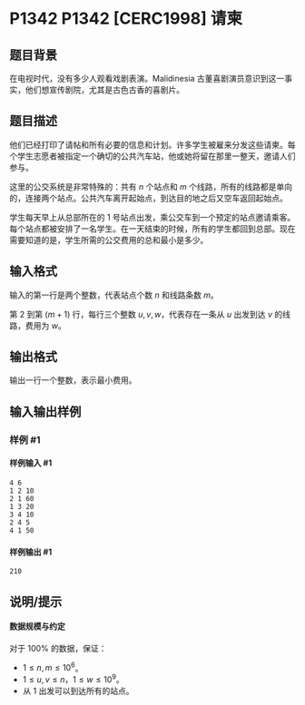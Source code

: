 # P1342 P1342 [CERC1998] 请柬

## 题目背景

在电视时代，没有多少人观看戏剧表演。Malidinesia 古董喜剧演员意识到这一事实，他们想宣传剧院，尤其是古色古香的喜剧片。

## 题目描述

他们已经打印了请帖和所有必要的信息和计划。许多学生被雇来分发这些请柬。每个学生志愿者被指定一个确切的公共汽车站，他或她将留在那里一整天，邀请人们参与。

这里的公交系统是非常特殊的：共有 $n$ 个站点和 $m$ 个线路，所有的线路都是单向的，连接两个站点。公共汽车离开起始点，到达目的地之后又空车返回起始点。

学生每天早上从总部所在的 $1$ 号站点出发，乘公交车到一个预定的站点邀请乘客。每个站点都被安排了一名学生。在一天结束的时候，所有的学生都回到总部。现在需要知道的是，学生所需的公交费用的总和最小是多少。

## 输入格式

输入的第一行是两个整数，代表站点个数 $n$ 和线路条数 $m$。

第 $2$ 到第 $(m + 1)$ 行，每行三个整数 $u, v, w$，代表存在一条从 $u$ 出发到达 $v$ 的线路，费用为 $w$。

## 输出格式

输出一行一个整数，表示最小费用。

## 输入输出样例

### 样例 #1

#### 样例输入 #1

```
4 6
1 2 10
2 1 60
1 3 20
3 4 10
2 4 5
4 1 50
```

#### 样例输出 #1

```
210
```

## 说明/提示

#### 数据规模与约定

对于 $100\%$ 的数据，保证：

- $1 \leq n, m \leq 10^6$。
- $1 \leq u, v \leq n$，$1 \leq w \leq 10^9$。
- 从 $1$ 出发可以到达所有的站点。
